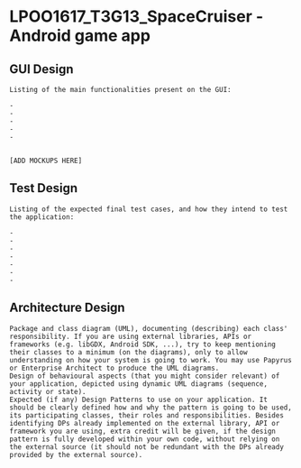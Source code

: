 # LPOO1617_T3G13_SpaceCruiser - Android game app 



## GUI Design
    
    Listing of the main functionalities present on the GUI:
    
    -
    -
    -
    -
    -
    
    
    [ADD MOCKUPS HERE]
    
    
    
 
## Test Design

    Listing of the expected final test cases, and how they intend to test the application:
    
    -
    -
    -
    -
    -
    -
    -
    
    
## Architecture Design

    Package and class diagram (UML), documenting (describing) each class' responsibility. If you are using external libraries, APIs or frameworks (e.g. libGDX, Android SDK, ...), try to keep mentioning their classes to a minimum (on the diagrams), only to allow understanding on how your system is going to work. You may use Papyrus or Enterprise Architect to produce the UML diagrams. 
    Design of behavioural aspects (that you might consider relevant) of your application, depicted using dynamic UML diagrams (sequence, activity or state).
    Expected (if any) Design Patterns to use on your application. It should be clearly defined how and why the pattern is going to be used, its participating classes, their roles and responsibilities. Besides identifying DPs already implemented on the external library, API or framework you are using, extra credit will be given, if the design pattern is fully developed within your own code, without relying on the external source (it should not be redundant with the DPs already provided by the external source).
    
